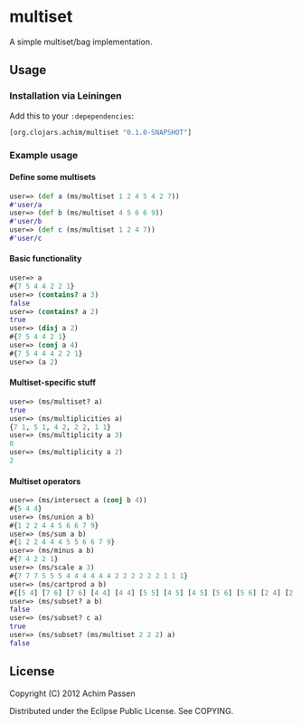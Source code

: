 # multiset

A simple multiset/bag implementation.

## Usage

### Installation via Leiningen

Add this to your `:depependencies`:

```clojure
[org.clojars.achim/multiset "0.1.0-SNAPSHOT"]
```

### Example usage

#### Define some multisets
```clojure
user=> (def a (ms/multiset 1 2 4 5 4 2 7))
#'user/a
user=> (def b (ms/multiset 4 5 6 6 9))
#'user/b
user=> (def c (ms/multiset 1 2 4 7))
#'user/c
```
#### Basic functionality
```clojure
user=> a
#{7 5 4 4 2 2 1}
user=> (contains? a 3)
false
user=> (contains? a 2)
true
user=> (disj a 2)
#{7 5 4 4 2 1}
user=> (conj a 4)
#{7 5 4 4 4 2 2 1}
user=> (a 2)
```
#### Multiset-specific stuff
```clojure
user=> (ms/multiset? a)
true
user=> (ms/multiplicities a)
{7 1, 5 1, 4 2, 2 2, 1 1}
user=> (ms/multiplicity a 3)
0
user=> (ms/multiplicity a 2)
2
```
#### Multiset operators
```clojure
user=> (ms/intersect a (conj b 4))
#{5 4 4}
user=> (ms/union a b)
#{1 2 2 4 4 5 6 6 7 9}
user=> (ms/sum a b)
#{1 2 2 4 4 4 5 5 6 6 7 9}
user=> (ms/minus a b)
#{7 4 2 2 1}
user=> (ms/scale a 3)
#{7 7 7 5 5 5 4 4 4 4 4 4 2 2 2 2 2 2 1 1 1}
user=> (ms/cartprod a b)
#{[5 4] [7 6] [7 6] [4 4] [4 4] [5 5] [4 5] [4 5] [5 6] [5 6] [2 4] [2 4] [4 6] [4 6] [4 6] [4 6] [7 9] [2 5] [2 5] [1 4] [2 6] [2 6] [2 6] [2 6] [5 9] [1 5] [4 9] [4 9] [1 6] [1 6] [2 9] [2 9] [1 9] [7 4] [7 5]}
user=> (ms/subset? a b)
false
user=> (ms/subset? c a)
true
user=> (ms/subset? (ms/multiset 2 2 2) a)
false
```

## License

Copyright (C) 2012 Achim Passen

Distributed under the Eclipse Public License. See COPYING.
